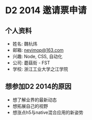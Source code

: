 # D2 2014 邀请票申请

## 个人资料

- 姓名: 魏杭炜
- 邮箱: nevimop@163.com
- 兴趣: Node, CSS, 自动化
- 公司: 蘑菇街 - FST
- 学校: 浙江工业大学之江学院


## 想参加D2 2014的原因

- 想了解业界的最新动态
- 想拓展自己的视野
- 想涨点h5与native混合应用的新姿势
